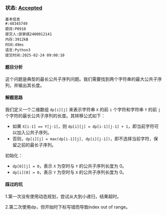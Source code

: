 ### 状态: [Accepted](http://dsbpython.openjudge.cn/dspythonbook/solution/48345749/)

```
基本信息
#:48345749
题目:P0910
提交人:邵家祺2400012141
内存:3912kB
时间:49ms
语言:Python3
提交时间:2025-02-24 09:08:10
```

#### 题目分析

这个问题是典型的最长公共子序列问题。我们需要找到两个字符串的最大公共子序列，并输出其长度。

#### 解题思路

我们定义一个二维数组 `dp[i][j]` 来表示字符串 `X` 的前 `i` 个字符和字符串 `Y` 的前 `j` 个字符的最长公共子序列的长度。其转移公式如下：

- 如果 `X[i-1] == Y[j-1]`，则 `dp[i][j] = dp[i-1][j-1] + 1`，即当前字符可以加入公共子序列。
- 否则，`dp[i][j] = max(dp[i-1][j], dp[i][j-1])`，即不选择当前字符，保留之前的最长子序列。

初始化：

- `dp[0][j] = 0`，表示 `X` 为空时与 `Y` 的公共子序列长度为 0。
- `dp[i][0] = 0`，表示 `Y` 为空时与 `X` 的公共子序列长度为 0。

#### 踩过的坑

1.第一次没有使用动态规划，尝试从大到小递归，结果超时。

2.第二次使用dp，但开始时下标写错而导致index out of range。